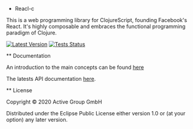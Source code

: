 * Reacl-c

This is a web programming library for ClojureScript, founding
Facebook's React. It's highly composable and embraces the functional
programming paradigm of Clojure.

[![Latest Version](https://img.shields.io/clojars/v/de.active-group/reacl-c.svg)](https://clojars.org/de.active-group/reacl-c)
[![Tests Status](https://github.com/active-group/reacl-c/workflows/Tests/badge.svg)](https://github.com/active-group/reacl-c/actions)

** Documentation

An introduction to the main concepts can be found [here](doc/intro.md)

The latests API documentation [here](https://cljdoc.xyz/d/reacl/reacl/CURRENT).

** License

Copyright © 2020 Active Group GmbH

Distributed under the Eclipse Public License either version 1.0 or (at
your option) any later version.
